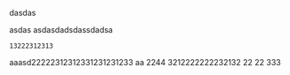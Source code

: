 dasdas

asdas
asdasdadsdassdadsa


    13222312313
aaasd22222312312331231231233
  aa    2244
3212222222232132
22
22
333
